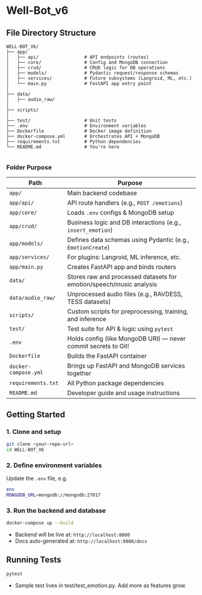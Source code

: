 # Well-Bot_v6

## File Directory Structure
```
WELL-BOT_V6/
├── app/
│   ├── api/                 # API endpoints (routes)
│   ├── core/                # Config and MongoDB connection
│   ├── crud/                # CRUD logic for DB operations
│   ├── models/              # Pydantic request/response schemas
│   ├── services/            # Future subsystems (Langroid, ML, etc.)
│   └── main.py              # FastAPI app entry point
│
├── data/
│   ├── audio_raw/
│
├── scripts/
│
├── test/                    # Unit tests
├── .env                     # Environment variables
├── Dockerfile               # Docker image definition
├── docker-compose.yml       # Orchestrates API + MongoDB
├── requirements.txt         # Python dependencies
└── README.md                # You're here


```

### Folder Purpose
| Path                 | Purpose                                                             |
| -------------------- | ------------------------------------------------------------------- |
| `app/`               | Main backend codebase                                               |
| `app/api/`           | API route handlers (e.g., `POST /emotions`)                         |
| `app/core/`          | Loads `.env` configs & MongoDB setup                                |
| `app/crud/`          | Business logic and DB interactions (e.g., `insert_emotion`)         |
| `app/models/`        | Defines data schemas using Pydantic (e.g., `EmotionCreate`)         |
| `app/services/`      | For plugins: Langroid, ML inference, etc.                  |
| `app/main.py`        | Creates FastAPI app and binds routers                               |
| `data/`              | Stores raw and processed datasets for emotion/speech/music analysis |
| `data/audio_raw/`    | Unprocessed audio files (e.g., RAVDESS, TESS datasets)              |
| `scripts/`           | Custom scripts for preprocessing, training, and inference           |
| `test/`              | Test suite for API & logic using `pytest`                           |
| `.env`               | Holds config (like MongoDB URI) — never commit secrets to Git!      |
| `Dockerfile`         | Builds the FastAPI container                                        |
| `docker-compose.yml` | Brings up FastAPI and MongoDB services together                     |
| `requirements.txt`   | All Python package dependencies                                     |
| `README.md`          | Developer guide and usage instructions                              |



## Getting Started
### 1. Clone and setup
```bash
git clone <your-repo-url>
cd WELL-BOT_V6
```

### 2. Define environment variables
Update the `.env` file, e.g.
```bash
env
MONGODB_URL=mongodb://mongodb:27017
```

### 3. Run the backend and database
```bash
docker-compose up --build
```
* Backend will be live at: `http://localhost:8000`
* Docs auto-generated at: `http://localhost:8000/docs`

## Running Tests
```bash
pytest
```
* Sample test lives in test/test_emotion.py. Add more as features grow.